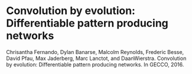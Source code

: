 # Convolution by evolution: Differentiable pattern producing networks

Chrisantha Fernando, Dylan Banarse, Malcolm Reynolds, Frederic Besse, David Pfau, Max Jaderberg, Marc Lanctot, and DaanWierstra. Convolution by evolution: Differentiable pattern producing networks. In GECCO, 2016. 
